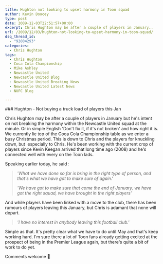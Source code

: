 ```yaml
---
title: Hughton not looking to upset harmony in Toon squad
author: Kevin Doocey
type: post
date: 2009-12-03T22:51:57+00:00
excerpt: Chris Hughton may be after a couple of players in January..
url: /2009/12/03/hughton-not-looking-to-upset-harmony-in-toon-squad/
dsq_thread_id:
  - "92804293"
categories:
  - Chris Hughton
tags:
  - Chris Hughton
  - Coca Cola Championship
  - Mike Ashley
  - Newcastle United
  - Newcastle United Blog
  - Newcastle United Breaking News
  - Newcastle United Latest News
  - NUFC Blog

---
```

### Hughton - Not buying a truck load of players this Jan

Chris Hughton may be after a couple of players in January but he's intent on not breaking the harmony within the Newcastle United squad at the minute. Or in simple English 'Don't fix it, if it's not broken' and how right it is. We currently lie top of the Coca Cola Championship table as we enter a busy Christmas period. This is down to Chris and the players for knuckling down, but  especially to Chris. He's been working with the current crop of players since Kevin Keegan arrived that long time ago (2008) and he's connected well with every on the Toon lads.

Speaking earlier today, he said :

> _'What we have done so far is bring in the right type of person, and that's what we have got to make sure of again.'_
>
> _'We have got to make sure that come the end of January, we have got the right squad, we have brought in the right players'_

And while players have been linked with a move to the club, there has been rumours of players leaving this January, but Chris is adamant that none will depart.

> _'I have no interest in anybody leaving this football club.'_

Simple as that. It's pretty clear what we have to do until May and that's keep working hard. I'm sure there a lot of Toon fans already getting excited at the prospect of being in the Premier League again, but there's quite a bit of work to do yet.

Comments welcome 🙂
